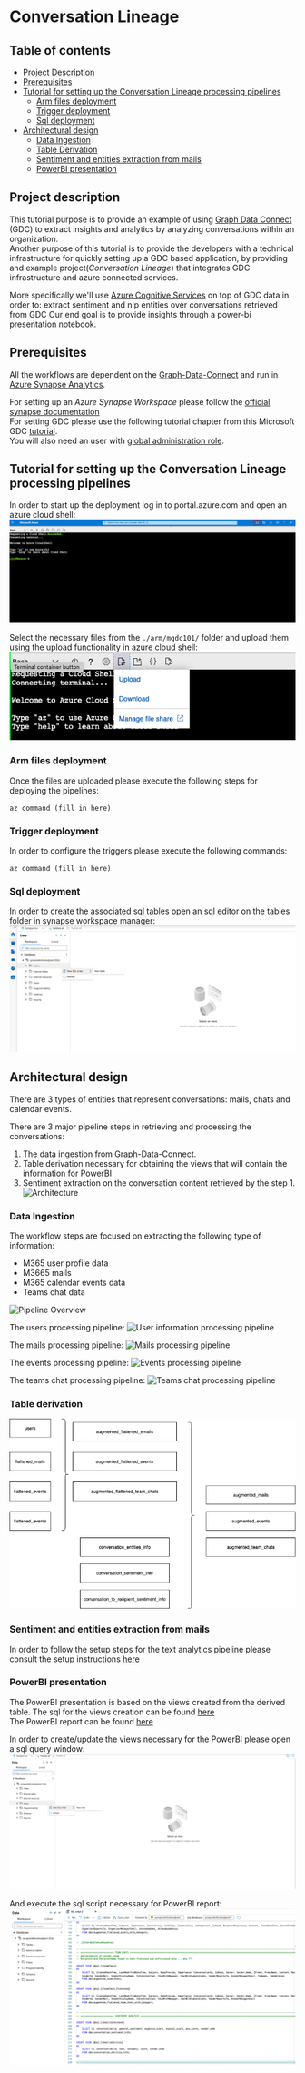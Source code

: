 # Conversation Lineage

## Table of contents
- [Project Description](#project-description)
- [Prerequisites](#prerequisites)
- [Tutorial for setting up the Conversation Lineage processing pipelines](#tutorial-for-setting-up-the-conversation-lineage-processing-pipelines)
    - [Arm files deployment](#arm-files-deployment)
    - [Trigger deployment](#trigger-deployment)
    - [Sql deployment](#sql-deployment)
- [Architectural design](#architectural-design)
    - [Data Ingestion](#data-ingestion)
    - [Table Derivation](#table-derivation)  
    - [Sentiment and entities extraction from mails](#sentiment-and-entities-extraction-from-mails)
    - [PowerBI presentation](#powerbi-presentation)



## Project description
This tutorial purpose is to provide an example of using [Graph Data Connect](https://docs.microsoft.com/en-us/graph/data-connect-concept-overview)
(GDC) to extract insights and analytics by analyzing
conversations within an organization.  
Another purpose of this tutorial is to provide the developers with a technical infrastructure for quickly 
setting up a GDC  based application, by providing and example project(*Conversation Lineage*) 
that integrates GDC infrastructure and azure connected services.

More specifically we'll use [Azure Cognitive Services](https://azure.microsoft.com/en-us/services/cognitive-services/text-analytics/)
on top of GDC data in order to: extract sentiment and nlp entities over conversations retrieved from GDC 
Our end goal is to provide insights through a power-bi presentation notebook.

## Prerequisites

All the workflows are dependent on the [Graph-Data-Connect](https://docs.microsoft.com/en-us/graph/data-connect-concept-overview)
and run in [Azure Synapse Analytics](https://docs.microsoft.com/en-us/azure/synapse-analytics/). 

For setting up an *Azure Synapse Workspace* please follow the [official synapse documentation](https://docs.microsoft.com/en-us/azure/synapse-analytics/get-started-create-workspace)    
For setting GDC please use the following tutorial chapter from this Microsoft GDC [tutorial](https://github.com/microsoftgraph/msgraph-training-dataconnect/blob/master/Lab.md#exercise-1-setup-office-365-tenant-and-enable-microsoft-graph-data-connect).    
You will also need an user with [global administration role](https://docs.microsoft.com/en-us/azure/role-based-access-control/elevate-access-global-admin).  


## Tutorial for setting up the Conversation Lineage processing pipelines

In order to start up the deployment log in to portal.azure.com and open an azure cloud shell:   
![azure cloud shell](./docs/azure_cloud_shell.png)

Select the necessary files from the `./arm/mgdc101/` folder and upload them using the upload functionality in azure cloud shell:   
![azure_upload_files](./docs/azure_upload_files.png)


### Arm files deployment
Once the files are uploaded please execute the following steps for deploying the pipelines:

```shell
az command (fill in here)
```

### Trigger deployment
In order to configure the triggers please execute the following commands:

```shell
az command (fill in here)
```

### Sql deployment
In order to create the associated sql tables open an sql editor on the tables folder in synapse workspace manager:  
![create-tables](./docs/sql_script_create_table_menu.png)

## Architectural design

There are 3 types of entities that represent conversations: mails, chats and calendar events.

There are 3 major pipeline steps in retrieving and processing the conversations:
1) The data ingestion from Graph-Data-Connect.
2) Table derivation necessary for obtaining the views that will contain the information for PowerBI
3) Sentiment extraction on the conversation content retrieved by the step 1. 
![Architecture](./docs/Diagram-Architecture.png)

### Data Ingestion

The workflow steps are focused on extracting the following type of information:
- M365 user profile data
- M3665 mails
- M365 calendar events data
- Teams chat data


![Pipeline Overview](./docs/generating_pipeline.png)


The users processing pipeline:
![User information processing pipeline](./docs/pipeline_process_users_data.png)

The mails processing pipeline:
![Mails processing pipeline](./docs/pipeline_process_emails_data.png)

The events processing pipeline:
![Events processing pipeline](./docs/pipeline_process_events_data.png)

The teams chat processing pipeline:
![Teams chat processing pipeline](./docs/pipeline_process_teams_chat_data.png)


### Table derivation

![Flow ](./docs/Conversation%20Lineage%20Table%20Derivation.png)

###  Sentiment and entities extraction from mails 

In order to follow the setup steps for the text analytics pipeline please consult the setup instructions [here](conversations_text_analytics/README.MD)

### PowerBI presentation
The PowerBI presentation is based on the views created from the derived table.
The sql for the views creation can be found [here](./sql/views_creation_sql.sql)  
The PowerBI report can be found [here](./power_bi_presentation/MGDC%20Conversation%20Lineage.pbix)

In order to create/update the views necessary for the PowerBI please open a sql query window:  
![sql-query-window](./docs/sql_script_creation.png)  

And execute the sql script necessary for PowerBI report:  
![sql-query-execution](./docs/sql_script_views_creation.png)
 
